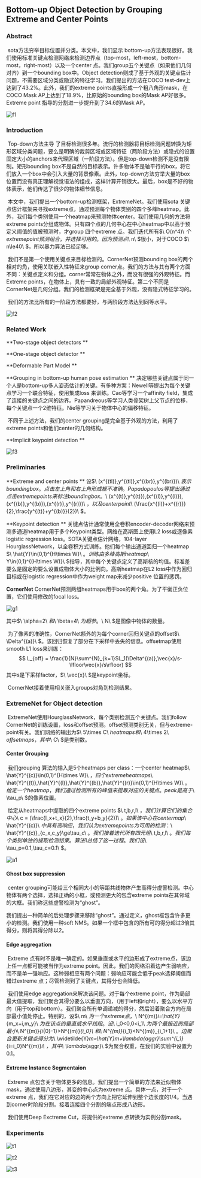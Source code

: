 ## Bottom-up Object Detection by Grouping Extreme and Center Points

### Abstract

​	sota方法穷举目标位置并分类。本文中，我们显示 bottom-up方法表现很好。我们使用标准关键点检测网络来检测边界点（top-most，left-most，bottom-most，right-most）以及一个center 点。我们group五个关键点（如果他们几何对齐）到一个bounding box中。Object detection则成了基于外观的关键点估计问题，不需要区域分类或隐式的特征学习。我们提出的方法在COCO test-dev上达到了43.2%。此外，我们的extreme points直接形成一个粗八角形mask，在COCO Mask AP上达到了18.9%，比原始的bounding box的Mask AP好很多。Extreme point 指导的分割进一步提升到了34.6的Mask AP。

![f1](images\f1.png)

### Introduction

​	Top-down方法主导 了目标检测很多年。流行的检测器将目标检测问题转换为矩形区域分类问题，要么是明确的裁剪区域或区域特征（两阶段方法）或隐式的设置固定大小的anchors来代理区域（一阶段方法）。但是top-down检测不是没有限制。矩形bounding box不是自然的目标表示。许多物体不是轴平行的box，将它们放入一个box中会引入大量的背景像素。此外，top-down方法穷举大量的box位置而没有真正理解视觉语法的组成，这样计算开销很大。最后，box是不好的物体表示，他们传达了很少的物体细节信息。

​	本文中，我们提出一个bottom-up检测框架，ExtremeNet。我们使用sota 关键点估计框架来寻找extreme点，通过预测每个物体类别的四个多峰heatmap。此外，我们每个类别使用一个heatmap来预测物体center。我们使用几何的方法将extreme points分组成物体。只有四个点的几何中心在中心heatmap中以高于预定义阈值的值被预测时，才group 四个extreme 点。我们迭代所有$\ O(n^4)\ $个extreme point 预测组合，并选择可用的。因为预测点$\ n\ $很小，对于COCO $\ n\le40\ $，所以暴力算法已经足够。

​	我们不是第一个使用关键点来目标检测的。CornerNet预测bounding box的两个相对的角，使用关联嵌入性特征来group corner点。我们的方法与其有两个方面不同：关键点定义和分组。corner常常在物体之外，而没有很强的外观特征。而Extreme points，在物体上，具有一致的局部外观特征。第二个不同是CornerNet是几何分组。我们的检测框架是完全基于外观，没有隐式特征学习的。

​	我们的方法比所有的一阶段方法都要好，与两阶段方法达到同等水平。

![f2](images\f2.png)

### Related Work

**Two-stage object detectors ** 

**One-stage object detector **

**Deformable Part Model **

**Grouping in bottom-up human pose estimation ** 决定哪些关键点属于同一个人是bottom-up多人姿态估计的关键。有多种方案：Newell等提出为每个关键点学习一个联合特征，使用集成loss 来训练。Cao等学习一个affinity field，集成了连接的关键点之间的边界。Papandreous等学习人类骨架树上父节点的位移，每个关键点一个2维特征。Nie等学习关于物体中心的偏移特征。

​	不同于上述方法，我们的center grouping是完全基于外观的方法，利用了extreme points和他们center的几何结构。

**Implicit keypoint detection ** 

![f3](images\f3.png)

### Preliminaries

**Extreme and center points ** 设$\ (x^{(tl)},y^{(tl)},x^{(br)},y^{(br)})\ $表示bounding box。点击左上角和右上角形成框不准确。Papadopoulos等提出通过点击extreme points来标注bounding box。$\ (x^{(t)},y^{(t)}),(x^{(l)},y^{(l)}),(x^{(b)},y^{(b)}),(x^{(r)},y^{(r)})\ $，以及center point$\ (\frac{x^{(l)}+x^{(r)}}{2},\frac{y^{(t)}+y^{(b)}}{2})\ $。

**Keypoint detection ** 关键点估计通常使用全卷积encoder-decoder网络来预测多通道heatmap用于多个Keypoint类型。网络在高斯图上使用L2 loss或逐像素logistic regression loss。SOTA关键点估计网络，104-layer HourglassNetwork，以全卷积方式训练。他们每个输出通道回归一个heatmap $\ \hat{Y}\in(0,1)^{H\times W}\ $。训练由多峰高斯heatmap$\ Y\in(0,1)^{(H\times W)}\ $指导，其中每个关键点定义了高斯核的均值。标准差要么是固定的要么设置成物体大小的比例向。高斯heatmap在L2 loss中作为回归目标或在logistic regression中作为weight map来减少positive 位置的惩罚。

**CornerNet**  CornerNet预测两组heatmaps用于box的两个角。为了平衡正负位置，它们使用修改的focal loss。

![g1](images\g1.png)

其中$\ \alpha=2\ $和$\ \beta=4\ $为超参。$\ N\ $是图像中物体的数量。

​	为了像素的准确性，CornerNet额外的为每个corner回归关键点的offset$\ \Delta^{(a)}\ $。该回归恢复了部分在下采样中丢失的信息。offsetmap使用smooth L1 loss来训练：
$$
L_{off} = \frac{1}{N}\sum^{N}_{k=1}SL_1(\Delta^{(a)},\vec{x}/s-\lfloor\vec{x}/s\rfloor)
$$
其中s是下采样factor，$\ \vec{x}\ $是keypoint坐标。

​	CornerNet接着使用相关嵌入groups对角到检测结果。

### ExtremeNet for Object detection

​	ExtremeNet使用HourglassNetwork，每个类别检测五个关键点。我们follow CornerNet的训练设置，loss和offset预测。offset预测类别无关，但与extreme-point有关。我们网络的输出为$\ 5\times C\ $heatmaps和$\ 4\times 2\ $offset maps，其中$\ C\ $是类别数。

#### Center Grouping

​	我们grouping 算法的输入是5个heatmaps per class：一个center heatmap$\ \hat{Y}^{(c)}\in(0,1)^{H\times W}\ $，四个extreme heatmaps$\ \hat{Y}^{(t)},\hat{Y}^{(l)},\hat{Y}^{(b)},\hat{Y}^{(r)}\in(0,1)^{H\times W}\ $。给定一个heatmap，我们通过检测所有的峰值来提取对应的关键点。peak是高于$\ \tau_p\ $的像素位置。

​	给定从heatmaps中提取的四个extreme points $\ t,b,r,l\ $，我们计算它们的集合中心$\ c = (\frac{l_x+t_x}{2},\frac{t_y+b_y}{2})\ $。如果该中心在center map$\ \hat{Y}^{(c)}\ $中具有高响应，我们认为extreme points为可用的检测：$\ \hat{Y}^{(c)}_{c_x,c_y}\ge\tau_c\ $。我们接着迭代所有四元组$\ t,b,r,l\ $。我们每个类别单独的提取检测结果。算法1总结了这一过程。我们设$\ \tau_p=0.1,\tau_c=0.1\ $。

![a1](images\a1.png)

#### Ghost box suppression

​	center grouping可能给三个相同大小的等距共线物体产生高得分虚警检测。中心物体有两个选择，选择正确的小框，或预测更大的包含extreme points在其邻域的大框。我们称这些虚警检测为“ghost”。

​	我们提出一种简单的后处理步骤来移除“ghost”。通过定义，ghost框包含许多更小的检测。我们使用一种soft NMS。如果一个框中包含的所有可的得分超过3倍其得分，则将其得分除以2。

#### Edge aggregation

​	Extreme 点有时不是唯一确定的。如果垂直或水平的边形成了extreme点，该边上任一点都可能被当作为extreme point。因此，我们的网络沿着边产生弱响应，而不是单一强响应。这种弱相应有两个问题：弱响应可能会低于peak选择阈值而错过extreme 点；尽管检测到了关键点，其得分也会降低。

​	我们使用edge aggregation来解决该问题。对于每个extreme point，作为局部最大值提取，我们聚合其得分要么以垂直方向，（用于left和right），要么以水平方向（用于top和bottom）。我们聚合所有单调递减的得分，然后沿着聚合方向在局部最小值处停止。特别的，设$\ m\ $为一个extreme 点，$\ N^{(m)}_i=\hat{Y}_{m_x+i,m_y}\ $为在该点的垂直或水平线段。设$\ i_0<0,0<i_1\ $为两个最接近的局部最小$\ N^{(m)}_{i_{0}-1}>N^{(m)}_{i_0}\ $和$\ N^{(m)}_{i_1}<N^{(m)}_{i_1+1}\ $。边聚合更新关键点得分为$\ \widetilde{Y}_m=\hat{Y}_m+\lambda_{aggr}\sum^{i_1}_{i=i_0}N^{(m)}_i\ $，其中$\ \lambda_{aggr}\ $为聚合权重，在我们的实验中设置为0.1。

#### Extreme Instance Segmentaion

​	Extreme 点包含关于物体更多的信息。我们提出一个简单的方法来近似物体mask，通过使用八边形，其变的中心点为extreme 点。具体一点，对于一个extreme 点，我们在它对应的边的两个方向上把它延伸到整个边长度的1/4。当遇到corner时阶段分割。接着连接四个分割的端点形成八边形。

​	我们使用Deep Exctreme Cut，将提供的extreme 点转换为实例分割mask。

### Experiments

![t1](images\t1.png)

![t2](images\t2.png)

![t3](images\t3.png)

